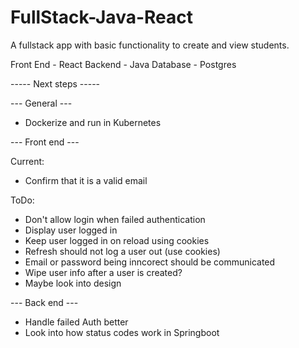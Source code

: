 # FullStack-Java-React

A fullstack app with basic functionality to create and view students.

Front End - React
Backend - Java
Database - Postgres

----- Next steps -----

--- General ---

- Dockerize and run in Kubernetes

--- Front end ---

Current:
- Confirm that it is a valid email

ToDo:
- Don't allow login when failed authentication
- Display user logged in
- Keep user logged in on reload using cookies
- Refresh should not log a user out (use cookies)
- Email or password being inncorect should be communicated
- Wipe user info after a user is created?
- Maybe look into design

--- Back end ---

- Handle failed Auth better
- Look into how status codes work in Springboot
